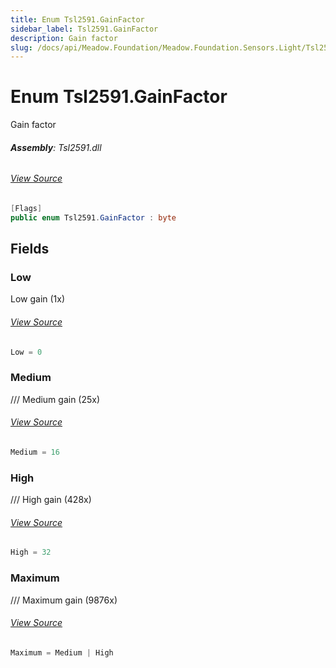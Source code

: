 ```yaml
---
title: Enum Tsl2591.GainFactor
sidebar_label: Tsl2591.GainFactor
description: Gain factor
slug: /docs/api/Meadow.Foundation/Meadow.Foundation.Sensors.Light/Tsl2591.GainFactor
---
```

# Enum Tsl2591.GainFactor
Gain factor

###### **Assembly**: Tsl2591.dll
###### [View Source](https://github.com/WildernessLabs/Meadow.Foundation.git/blob/develop/Source/Meadow.Foundation.Peripherals/Sensors.Light.Tsl2591/Driver/Tsl2591.Enums.cs#L84)
```csharp title="Declaration"
[Flags]
public enum Tsl2591.GainFactor : byte
```
## Fields
### Low
Low gain (1x)
###### [View Source](https://github.com/WildernessLabs/Meadow.Foundation.git/blob/develop/Source/Meadow.Foundation.Peripherals/Sensors.Light.Tsl2591/Driver/Tsl2591.Enums.cs#L90)
```csharp title="Declaration"
Low = 0
```
### Medium
/// Medium gain (25x)
###### [View Source](https://github.com/WildernessLabs/Meadow.Foundation.git/blob/develop/Source/Meadow.Foundation.Peripherals/Sensors.Light.Tsl2591/Driver/Tsl2591.Enums.cs#L94)
```csharp title="Declaration"
Medium = 16
```
### High
/// High gain (428x)
###### [View Source](https://github.com/WildernessLabs/Meadow.Foundation.git/blob/develop/Source/Meadow.Foundation.Peripherals/Sensors.Light.Tsl2591/Driver/Tsl2591.Enums.cs#L98)
```csharp title="Declaration"
High = 32
```
### Maximum
/// Maximum gain (9876x)
###### [View Source](https://github.com/WildernessLabs/Meadow.Foundation.git/blob/develop/Source/Meadow.Foundation.Peripherals/Sensors.Light.Tsl2591/Driver/Tsl2591.Enums.cs#L102)
```csharp title="Declaration"
Maximum = Medium | High
```
